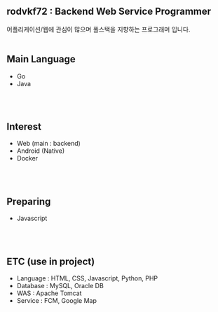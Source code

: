 ## rodvkf72 : Backend Web Service Programmer

어플리케이션/웹에 관심이 많으며 풀스택을 지향하는 프로그래머 입니다.
<br>
<br>

## Main Language

- Go
- Java 
<br>
<br>

## Interest

- Web (main : backend)
- Android (Native)
- Docker
<br>
<br>

## Preparing

- Javascript
<br>
<br>

## ETC (use in project)

- Language : HTML, CSS, Javascript, Python, PHP
- Database : MySQL, Oracle DB
- WAS : Apache Tomcat
- Service : FCM, Google Map
<br>
<br>

